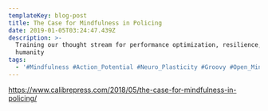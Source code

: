 ```yaml
---
templateKey: blog-post
title: The Case for Mindfulness in Policing
date: 2019-01-05T03:24:47.439Z
description: >-
  Training our thought stream for performance optimization, resilience, &
  humanity
tags:
  - '#Mindfulness #Action_Potential #Neuro_Plasticity #Groovy #Open_Minded'
---
```

<https://www.calibrepress.com/2018/05/the-case-for-mindfulness-in-policing/>
